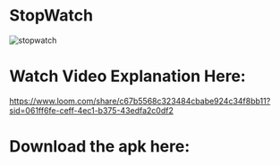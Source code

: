 # StopWatch
 
![stopwatch](https://github.com/harshjoshi004/StopWatch/assets/138373025/230a3364-5d2f-425b-8db6-410a77b9ff3a)

# Watch Video Explanation Here:

https://www.loom.com/share/c67b5568c323484cbabe924c34f8bb11?sid=061ff6fe-ceff-4ec1-b375-43edfa2c0df2

# Download the apk here:
